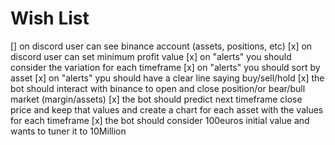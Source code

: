 # Wish List

[] on discord user can see binance account (assets, positions, etc)
[x] on discord user can set minimum profit value
[x] on "alerts" you should consider the variation for each timeframe
[x] on "alerts" you should sort by asset
[x] on "alerts" ypu should have a clear line saying buy/sell/hold
[x] the bot should interact with binance to open and close position/or bear/bull market (margin/assets)
[x] the bot should predict next timeframe close price and keep that values and create a chart for each asset with the values for each timeframe
[x] the bot should consider 100euros initial value and wants to tuner it to 10Million
